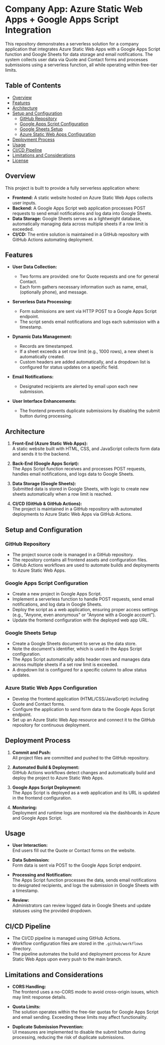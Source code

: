 # Company App: Azure Static Web Apps + Google Apps Script Integration

This repository demonstrates a serverless solution for a company application that integrates Azure Static Web Apps with a Google Apps Script function and Google Sheets for data storage and email notifications. The system collects user data via Quote and Contact forms and processes submissions using a serverless function, all while operating within free-tier limits.

## Table of Contents

- [Overview](#overview)
- [Features](#features)
- [Architecture](#architecture)
- [Setup and Configuration](#setup-and-configuration)
  - [GitHub Repository](#github-repository)
  - [Google Apps Script Configuration](#google-apps-script-configuration)
  - [Google Sheets Setup](#google-sheets-setup)
  - [Azure Static Web Apps Configuration](#azure-static-web-apps-configuration)
- [Deployment Process](#deployment-process)
- [Usage](#usage)
- [CI/CD Pipeline](#cicd-pipeline)
- [Limitations and Considerations](#limitations-and-considerations)
- [License](#license)

## Overview

This project is built to provide a fully serverless application where:
- **Frontend:** A static website hosted on Azure Static Web Apps collects user inputs.
- **Backend:** A Google Apps Script web application processes POST requests to send email notifications and log data into Google Sheets.
- **Data Storage:** Google Sheets serves as a lightweight database, automatically managing data across multiple sheets if a row limit is exceeded.
- **CI/CD:** The entire solution is maintained in a GitHub repository with GitHub Actions automating deployment.

## Features

- **User Data Collection:**  
  - Two forms are provided: one for Quote requests and one for general Contact.
  - Each form gathers necessary information such as name, email, (optionally phone), and message.

- **Serverless Data Processing:**  
  - Form submissions are sent via HTTP POST to a Google Apps Script endpoint.
  - The script sends email notifications and logs each submission with a timestamp.

- **Dynamic Data Management:**  
  - Records are timestamped.
  - If a sheet exceeds a set row limit (e.g., 1000 rows), a new sheet is automatically created.
  - Custom headers are added automatically, and a dropdown list is configured for status updates on a specific field.

- **Email Notifications:**  
  - Designated recipients are alerted by email upon each new submission.

- **User Interface Enhancements:**  
  - The frontend prevents duplicate submissions by disabling the submit button during processing.

## Architecture

1. **Front-End (Azure Static Web Apps):**  
   A static website built with HTML, CSS, and JavaScript collects form data and sends it to the backend.

2. **Back-End (Google Apps Script):**  
   The Apps Script function receives and processes POST requests, handles email notifications, and logs data to Google Sheets.

3. **Data Storage (Google Sheets):**  
   Submitted data is stored in Google Sheets, with logic to create new sheets automatically when a row limit is reached.

4. **CI/CD (GitHub & GitHub Actions):**  
   The project is maintained in a GitHub repository with automated deployments to Azure Static Web Apps via GitHub Actions.

## Setup and Configuration

### GitHub Repository

- The project source code is managed in a GitHub repository.
- The repository contains all frontend assets and configuration files.
- GitHub Actions workflows are used to automate builds and deployments to Azure Static Web Apps.

### Google Apps Script Configuration

- Create a new project in Google Apps Script.
- Implement a serverless function to handle POST requests, send email notifications, and log data in Google Sheets.
- Deploy the script as a web application, ensuring proper access settings (e.g., "Anyone, even anonymous" or "Anyone with a Google account").
- Update the frontend configuration with the deployed web app URL.

### Google Sheets Setup

- Create a Google Sheets document to serve as the data store.
- Note the document's identifier, which is used in the Apps Script configuration.
- The Apps Script automatically adds header rows and manages data across multiple sheets if a set row limit is exceeded.
- A dropdown list is configured for a specific column to allow status updates.

### Azure Static Web Apps Configuration

- Develop the frontend application (HTML/CSS/JavaScript) including Quote and Contact forms.
- Configure the application to send form data to the Google Apps Script endpoint.
- Set up an Azure Static Web App resource and connect it to the GitHub repository for continuous deployment.

## Deployment Process

1. **Commit and Push:**  
   All project files are committed and pushed to the GitHub repository.

2. **Automated Build & Deployment:**  
   GitHub Actions workflows detect changes and automatically build and deploy the project to Azure Static Web Apps.

3. **Google Apps Script Deployment:**  
   The Apps Script is deployed as a web application and its URL is updated in the frontend configuration.

4. **Monitoring:**  
   Deployment and runtime logs are monitored via the dashboards in Azure and Google Apps Script.

## Usage

- **User Interaction:**  
  End users fill out the Quote or Contact forms on the website.

- **Data Submission:**  
  Form data is sent via POST to the Google Apps Script endpoint.

- **Processing and Notification:**  
  The Apps Script function processes the data, sends email notifications to designated recipients, and logs the submission in Google Sheets with a timestamp.

- **Review:**  
  Administrators can review logged data in Google Sheets and update statuses using the provided dropdown.

## CI/CD Pipeline

- The CI/CD pipeline is managed using GitHub Actions.
- Workflow configuration files are stored in the `.github/workflows` directory.
- The pipeline automates the build and deployment process for Azure Static Web Apps upon every push to the main branch.

## Limitations and Considerations

- **CORS Handling:**  
  The frontend uses a no-CORS mode to avoid cross-origin issues, which may limit response details.

- **Quota Limits:**  
  The solution operates within the free-tier quotas for Google Apps Script and email sending. Exceeding these limits may affect functionality.

- **Duplicate Submission Prevention:**  
  UI measures are implemented to disable the submit button during processing, reducing the risk of duplicate submissions.

